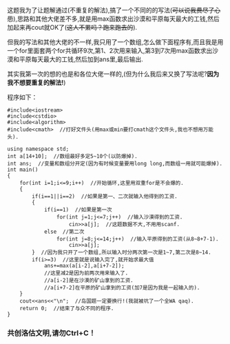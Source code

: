这题我为了让题解通过(不重复的解法),搞了一个不同的的写法(~~可以说我费尽了心思~~),思路和其他大佬差不多,就是用max函数求出沙漠和平原每天最大的工钱,然后加起来再cout就OK了(~~这人不累吗？跑来跑去的~~).

 但我的写法和其他大佬的不一样,我只用了一个数组,怎么做下面程序有,而且我是用一个for里面套两个for共循环9次,第1、2次用来输入,第3到7次用max函数求出沙漠和平原每天最大的工钱,然后加到ans里,最后输出.
 
其实我第一次的想的也是和各位大佬一样的,(但为什么我后来又换了写法呢?**因为我不想要重复的解法!**)
 
 程序如下：

	#include<iostream>
	#include<cstdio>
	#include<algorithm>
	#include<cmath>  //打好文件头(用max或min要打cmath这个文件头,我也不想用万能头).
	
	using namespace std;
	int a[14+10];  //数组最好多定5~10个(以防爆掉).
    int ans;  //变量和数组分开定(因为有时候变量要用long long,而数组一用就可能爆掉).
	int main()
	{
		for(int i=1;i<=9;i++)  //开始循环,这里用双重for是不会爆的.
		{
			if(i==1||i==2)  //如果是第一、二次就输入他得到的工资.
			{
				if(i==1)  //如果是第一次
					for(int j=1;j<=7;j++)  //输入沙漠得到的工资.
						cin>>a[j];  //这题数据不大,不用用scanf.
				else  //第二次
					for(int j=8;j<=14;j++)  //输入平原得到的工资(从8~8+7-1).
						cin>>a[j];
			}  //因为我只开了一个数组,所以输入时分两次第一次是1~7,第二次是8~14.
			if(i>=3)  //这里就是说输入完了,就开始求最大值
				ans+=max(a[i-2],a[i+7-2]);  
                //这里减2是因为前两次用来输入了.
                //a[i-2]是在沙漠的矿山拿到的工资.
                //a[i+7-2]在平原的矿山拿到的工资(加7是因为我是一起输入的).
		}
		cout<<ans<<"\n";  //岛国题一定要换行!(我就被坑了一个全WA qaq).
		return 0;  //结束了与众不同的程序.
	}
    
### 共创洛估文明,请勿Ctrl+C！